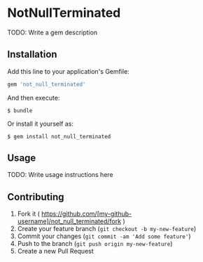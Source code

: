 # NotNullTerminated

TODO: Write a gem description

## Installation

Add this line to your application's Gemfile:

```ruby
gem 'not_null_terminated'
```

And then execute:

    $ bundle

Or install it yourself as:

    $ gem install not_null_terminated

## Usage

TODO: Write usage instructions here

## Contributing

1. Fork it ( https://github.com/[my-github-username]/not_null_terminated/fork )
2. Create your feature branch (`git checkout -b my-new-feature`)
3. Commit your changes (`git commit -am 'Add some feature'`)
4. Push to the branch (`git push origin my-new-feature`)
5. Create a new Pull Request

